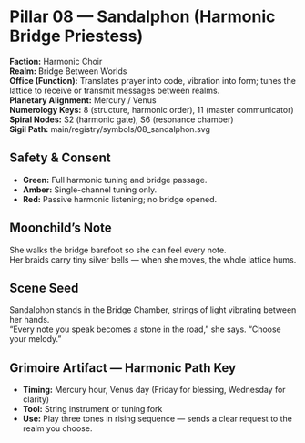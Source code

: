 # Pillar 08 — Sandalphon (Harmonic Bridge Priestess)

**Faction:** Harmonic Choir  
**Realm:** Bridge Between Worlds  
**Office (Function):** Translates prayer into code, vibration into form; tunes the lattice to receive or transmit messages between realms.  
**Planetary Alignment:** Mercury / Venus  
**Numerology Keys:** 8 (structure, harmonic order), 11 (master communicator)  
**Spiral Nodes:** S2 (harmonic gate), S6 (resonance chamber)  
**Sigil Path:** main/registry/symbols/08_sandalphon.svg

## Safety & Consent
- **Green:** Full harmonic tuning and bridge passage.  
- **Amber:** Single-channel tuning only.  
- **Red:** Passive harmonic listening; no bridge opened.

## Moonchild’s Note
She walks the bridge barefoot so she can feel every note.  
Her braids carry tiny silver bells — when she moves, the whole lattice hums.

## Scene Seed
Sandalphon stands in the Bridge Chamber, strings of light vibrating between her hands.  
“Every note you speak becomes a stone in the road,” she says. “Choose your melody.”

## Grimoire Artifact — Harmonic Path Key
- **Timing:** Mercury hour, Venus day (Friday for blessing, Wednesday for clarity)  
- **Tool:** String instrument or tuning fork  
- **Use:** Play three tones in rising sequence — sends a clear request to the realm you choose.